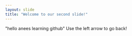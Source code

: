 ```yaml
---
layout: slide
title: "Welcome to our second slide!"
---
```

"hello anees learning github"
Use the left arrow to go back!

